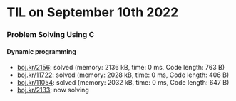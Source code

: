 # **TIL on September 10th 2022**
### Problem Solving Using C
#### Dynamic programming
- [boj.kr/2156](../../../Problem%20Solving/boj/Dynamic%20programming/2156-09-10-2022.cpp): solved (memory: 2136 kB, time: 0 ms, Code length: 763 B)
- [boj.kr/11722](../../../Problem%20Solving/boj/Dynamic%20programming/11722-09-10-2022.cpp): solved (memory: 2028 kB, time: 0 ms, Code length: 406 B)
- [boj.kr/11054](../../../Problem%20Solving/boj/Dynamic%20programming/11054-09-10-2022.cpp): solved (memory: 2032 kB, time: 0 ms, Code length: 647 B)
- [boj.kr/2133](../../../Problem%20Solving/boj/Dynamic%20programming/2133-09-10-2022.cpp): now solving